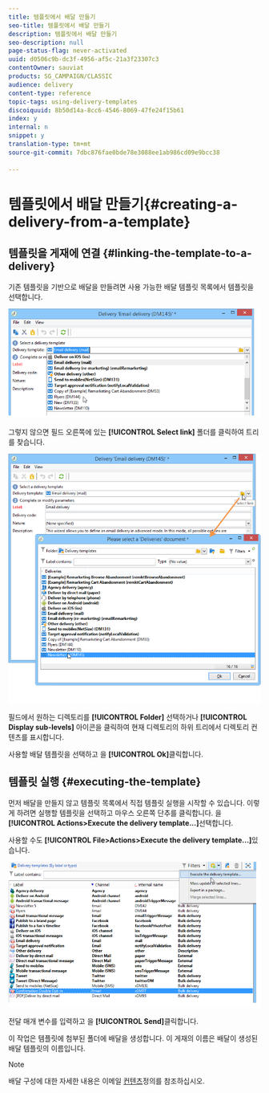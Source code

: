 ```yaml
---
title: 템플릿에서 배달 만들기
seo-title: 템플릿에서 배달 만들기
description: 템플릿에서 배달 만들기
seo-description: null
page-status-flag: never-activated
uuid: d0506c9b-dc3f-4956-af5c-21a3f23307c3
contentOwner: sauviat
products: SG_CAMPAIGN/CLASSIC
audience: delivery
content-type: reference
topic-tags: using-delivery-templates
discoiquuid: 8b50d14a-8cc6-4546-8069-47fe24f15b61
index: y
internal: n
snippet: y
translation-type: tm+mt
source-git-commit: 7dbc876fae0bde78e3088ee1ab986cd09e9bcc38

---
```



# 템플릿에서 배달 만들기{#creating-a-delivery-from-a-template}

## 템플릿을 게재에 연결 {#linking-the-template-to-a-delivery}

기존 템플릿을 기반으로 배달을 만들려면 사용 가능한 배달 템플릿 목록에서 템플릿을 선택합니다.

![](assets/s_ncs_user_wizard_select_template.png)

그렇지 않으면 필드 오른쪽에 있는 **[!UICONTROL Select link]** 폴더를 클릭하여 트리를 찾습니다.

![](assets/s_ncs_user_wizard_choose_link.png)

필드에서 원하는 디렉토리를 **[!UICONTROL Folder]** 선택하거나 **[!UICONTROL Display sub-levels]** 아이콘을 클릭하여 현재 디렉토리의 하위 트리에서 디렉토리 컨텐츠를 표시합니다.

사용할 배달 템플릿을 선택하고 을 **[!UICONTROL Ok]**&#x200B;클릭합니다.

## 템플릿 실행 {#executing-the-template}

먼저 배달을 만들지 않고 템플릿 목록에서 직접 템플릿 실행을 시작할 수 있습니다. 이렇게 하려면 실행할 템플릿을 선택하고 마우스 오른쪽 단추를 클릭합니다. 을 **[!UICONTROL Actions>Execute the delivery template...]**&#x200B;선택합니다.

사용할 수도 **[!UICONTROL File>Actions>Execute the delivery template...]**&#x200B;있습니다.

![](assets/s_ncs_user_template_execute_menu.png)

전달 매개 변수를 입력하고 을 **[!UICONTROL Send]**&#x200B;클릭합니다.

이 작업은 템플릿에 첨부된 폴더에 배달을 생성합니다. 이 게재의 이름은 배달이 생성된 배달 템플릿의 이름입니다.

>[!NOTE]
>
>배달 구성에 대한 자세한 내용은 이메일 [컨텐츠](../../delivery/using/defining-the-email-content.md)정의를 참조하십시오.
